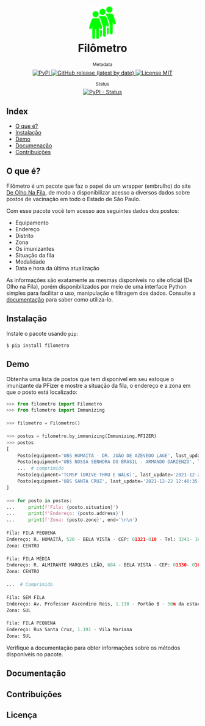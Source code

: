 <h1 align="center">
    <img src="./.github/assets/images/logo.png" alt="Logo filômetro" width="70px" />
    <br />Filômetro
</h1>

<p align="center">
    <sup>Metadata</sup>
    <br />
    <a href="https://pypi.org/project/filometro/">
        <img alt="PyPI" src="https://img.shields.io/pypi/v/filometro" />
    </a>
    <a href="https://github.com/matheusfelipeog/filometro/releases">
        <img alt="GitHub release (latest by date)" src="https://img.shields.io/github/v/release/matheusfelipeog/filometro" />
    </a>
    <a href="https://github.com/matheusfelipeog/filometro/blob/master/LICENSE">
        <img src="https://img.shields.io/github/license/matheusfelipeog/filometro" alt="License MIT" />
    </a>
</p>

<p align="center">
    <sup>Status</sup>
    <br />
    <a href="https://pypi.org/project/filometro/">
        <img alt="PyPI - Status" src="https://img.shields.io/pypi/status/filometro" />
    </a>
</p>


## Index

- [O que é?](#o-que-é)
- [Instalação](#instalação)
- [Demo](#demo)
- [Documenação](#documentação)
- [Contribuições](#contribuições)


## O que é?

Filômetro é um pacote que faz o papel de um wrapper (embrulho) do site [De Olho Na Fila](https://deolhonafila.prefeitura.sp.gov.br/), de modo a disponibilizar acesso a diversos dados sobre postos de vacinação em todo o Estado de São Paulo.

Com esse pacote você tem acesso aos seguintes dados dos postos:

- Equipamento
- Endereço
- Distrito
- Zona
- Os imunizantes
- Situação da fila
- Modalidade
- Data e hora da última atualização

As informações são exatamente as mesmas disponíveis no site oficial (De Olho na Fila), porém disponibilizados por meio de uma interface Python simples para facilitar o uso, manipulação e filtragem dos dados. Consulte a [documentação](#documentação) para saber como utiliza-lo.


## Instalação

Instale o pacote usando `pip`:

```shell
$ pip install filometro
```


## Demo

Obtenha uma lista de postos que tem disponível em seu estoque o imunizante da PFizer e mostre a situação da fila, o endereço e a zona em que o posto está localizado:

```python
>>> from filometro import Filometro
>>> from filometro import Immunizing

>>> filometro = Filometro()

>>> postos = filometro.by_immunizing(Immunizing.PFIZER)
>>> postos
[
    Posto(equipment='UBS HUMAITÁ - DR. JOÃO DE AZEVEDO LAGE', last_update='2021-12-22 12:51:18.653'),
    Posto(equipment='UBS NOSSA SENHORA DO BRASIL - ARMANDO DARIENZO', last_update='2021-12-22 12:51:13.160'),
    ...  # comprimido
    Posto(equipment='TCMSP (DRIVE-THRU E WALK)', last_update='2021-12-22 12:45:36.250'),
    Posto(equipment='UBS SANTA CRUZ', last_update='2021-12-22 12:46:35.190')
]

>>> for posto in postos:
...     print(f'Fila: {posto.situation}')
...     print(f'Endereço: {posto.address}')
...     print(f'Zona: {posto.zone}', end='\n\n')

Fila: FILA PEQUENA
Endereço: R. HUMAITÁ, 520 - BELA VISTA - CEP: 01321-010 - Tel: 3241- 1632/ 3241-1163
Zona: CENTRO

Fila: FILA MÉDIA
Endereço: R. ALMIRANTE MARQUES LEÃO, 684 - BELA VISTA - CEP: 01330- 010 - Tel: 3284-4601/ 3541-3704        
Zona: CENTRO

...  # Comprimido

Fila: SEM FILA
Endereço: Av. Professor Ascendino Reis, 1.130 - Portão B - 50m da estação metrô AACD/Servidor (linha lilás)
Zona: SUL

Fila: FILA PEQUENA
Endereço: Rua Santa Cruz, 1.191 - Vila Mariana
Zona: SUL
```

Verifique a documentação para obter informações sobre os métodos disponíveis no pacote.


## Documentação


## Contribuições


## Licença
